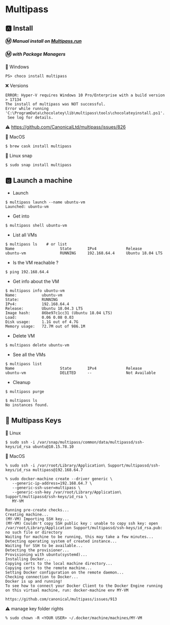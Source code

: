 # Multipass

## :a: Install 

##### :m:  Manual install on [Multipass.run](https://multipass.run)

##### :m: with Package Managers

:pushpin: Windows

```
PS> choco install multipass
```


:x: Versions 

```
ERROR: Hyper-V requires Windows 10 Pro/Enterprise with a build version > 17134
The install of multipass was NOT successful.
Error while running 'C:\ProgramData\chocolatey\lib\multipass\tools\chocolateyinstall.ps1'.
 See log for details.
```

:warning: https://github.com/CanonicalLtd/multipass/issues/826

:pushpin: MacOS

```
$ brew cask install multipass
```

:pushpin: Linux snap

```
$ sudo snap install multipass
```

## :b: Launch a machine

* Launch

```
$ multipass launch --name ubuntu-vm
Launched: ubuntu-vm  
```

* Get into

```
$ multipass shell ubuntu-vm                                
```

* List all VMs

```
$ multipass ls    # or list
Name                    State       IPv4             Release
ubuntu-vm               RUNNING     192.168.64.4     Ubuntu 18.04 LTS
```

* Is the VM reachable ?

```
$ ping 192.168.64.4
```

* Get info about the VM

```
$ multipass info ubuntu-vm
Name:           ubuntu-vm
State:          RUNNING
IPv4:           192.168.64.4
Release:        Ubuntu 18.04.3 LTS
Image hash:     86be97c1cc31 (Ubuntu 18.04 LTS)
Load:           0.06 0.08 0.03
Disk usage:     1.1G out of 4.7G
Memory usage:   72.7M out of 986.1M
```

* Delete VM

```
$ multipass delete ubuntu-vm
```

* See all the VMs

```
$ multipass list
Name                    State       IPv4             Release
ubuntu-vm               DELETED     --               Not Available
```

* Cleanup

```
$ multipass purge
```

```
$ multipass ls
No instances found.
```

## :key: Multipass Keys


:penguin: Linux

```
$ sudo ssh -i /var/snap/multipass/common/data/multipassd/ssh-keys/id_rsa ubuntu@10.15.78.10
```

:apple: MacOS

```
% sudo ssh -i /var/root/Library/Application\ Support/multipassd/ssh-keys/id_rsa multipass@192.168.64.7
```

```
% sudo docker-machine create --driver generic \
   --generic-ip-address=192.168.64.7 \
   --generic-ssh-user=multipass \
   --generic-ssh-key /var/root/Library/Application\ Support/multipassd/ssh-keys/id_rsa \
   MY-VM

Running pre-create checks...
Creating machine...
(MY-VM) Importing SSH key...
(MY-VM) Couldn't copy SSH public key : unable to copy ssh key: open /var/root/Library/Application Support/multipassd/ssh-keys/id_rsa.pub: no such file or directory
Waiting for machine to be running, this may take a few minutes...
Detecting operating system of created instance...
Waiting for SSH to be available...
Detecting the provisioner...
Provisioning with ubuntu(systemd)...
Installing Docker...
Copying certs to the local machine directory...
Copying certs to the remote machine...
Setting Docker configuration on the remote daemon...
Checking connection to Docker...
Docker is up and running!
To see how to connect your Docker Client to the Docker Engine running on this virtual machine, run: docker-machine env MY-VM

https://github.com/canonical/multipass/issues/913
```

:warning: manage key folder rights

```
% sudo chown -R <YOUR USER> ~/.docker/machine/machines/MY-VM
```
